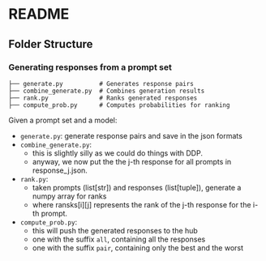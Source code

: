 # README

<!-- ```
src/
├── preload.py           # Preloads necessary data and models

├── generate.py          # Generates response pairs
├── combine_generate.py  # Combines generation results
├── compute_prob.py      # Computes probabilities for ranking
├── rank.py              # Ranks generated responses

├── pipeline.sh          # Main pipeline script for training

└── update_config.py    # Updates the dataset with new entries
``` -->

## Folder Structure
### Generating responses from a prompt set
```
├── generate.py          # Generates response pairs
├── combine_generate.py  # Combines generation results
├── rank.py              # Ranks generated responses
├── compute_prob.py      # Computes probabilities for ranking
```
Given a prompt set and a model:
- `generate.py`: generate response pairs and save in the json formats
- `combine_generate.py`: 
    - this is slightly silly as we could do things with DDP.
    - anyway, we now put the the j-th response for all prompts in response_j.json.
- `rank.py`:
    - taken prompts (list[str]) and responses (list[tuple]), generate a numpy array for ranks
    - where ransks[i][j] represents the rank of the j-th response for the i-th prompt.
- `compute_prob.py`:
    - this will push the generated responses to the hub
    - one with the suffix `all`, containing all the responses
    - one with the suffix `pair`, containing only the best and the worst
